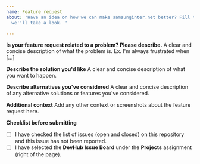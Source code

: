 ```yaml
---
name: Feature request
about: 'Have an idea on how we can make samsunginter.net better? Fill this in and
  we''ll take a look. '

---
```


**Is your feature request related to a problem? Please describe.**
A clear and concise description of what the problem is. Ex. I'm always frustrated when [...]

**Describe the solution you'd like**
A clear and concise description of what you want to happen.

**Describe alternatives you've considered**
A clear and concise description of any alternative solutions or features you've considered.

**Additional context**
Add any other context or screenshots about the feature request here.

**Checklist before submitting**
- [ ] I have checked the list of issues (open and closed) on this repository and this issue has not been reported.
- [ ] I have selected the **DevHub Issue Board** under the **Projects** assignment (right of the page).
